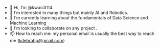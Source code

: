 - 👋 Hi, I’m @kwasi3114
- 👀 I’m interested in many things but mainly AI and Robotics. 
- 🌱 I’m currently learning about the fundamentals of Data Science and Machine Learning
- 💞️ I’m looking to collaborate on any project . 
- 📫 How to reach me: my personal email is usually the best way to reach me (kdebrahp@gmail.com)

<!---
kwasi3114/kwasi3114 is a ✨ special ✨ repository because its `README.md` (this file) appears on your GitHub profile.
You can click the Preview link to take a look at your changes.
--->
